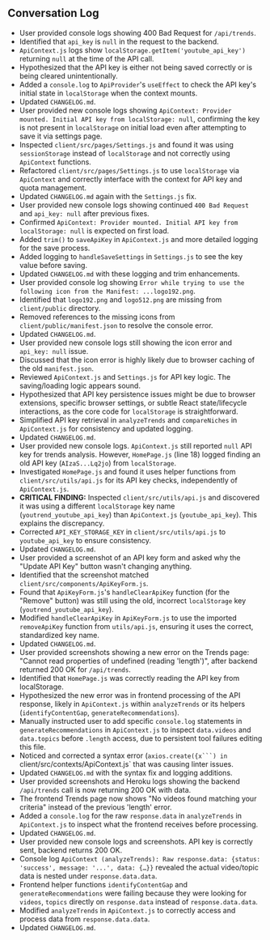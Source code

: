 ## Conversation Log

- User provided console logs showing 400 Bad Request for `/api/trends`.
- Identified that `api_key` is `null` in the request to the backend.
- `ApiContext.js` logs show `localStorage.getItem('youtube_api_key')` returning `null` at the time of the API call.
- Hypothesized that the API key is either not being saved correctly or is being cleared unintentionally.
- Added a `console.log` to `ApiProvider`'s `useEffect` to check the API key's initial state in `localStorage` when the context mounts.
- Updated `CHANGELOG.md`.
- User provided new console logs showing `ApiContext: Provider mounted. Initial API key from localStorage: null`, confirming the key is not present in `localStorage` on initial load even after attempting to save it via settings page.
- Inspected `client/src/pages/Settings.js` and found it was using `sessionStorage` instead of `localStorage` and not correctly using `ApiContext` functions.
- Refactored `client/src/pages/Settings.js` to use `localStorage` via `ApiContext` and correctly interface with the context for API key and quota management.
- Updated `CHANGELOG.md` again with the `Settings.js` fix.
- User provided new console logs showing continued `400 Bad Request` and `api_key: null` after previous fixes.
- Confirmed `ApiContext: Provider mounted. Initial API key from localStorage: null` is expected on first load.
- Added `trim()` to `saveApiKey` in `ApiContext.js` and more detailed logging for the save process.
- Added logging to `handleSaveSettings` in `Settings.js` to see the key value before saving.
- Updated `CHANGELOG.md` with these logging and trim enhancements.
- User provided console log showing `Error while trying to use the following icon from the Manifest: ...logo192.png`.
- Identified that `logo192.png` and `logo512.png` are missing from `client/public` directory.
- Removed references to the missing icons from `client/public/manifest.json` to resolve the console error.
- Updated `CHANGELOG.md`.
- User provided new console logs still showing the icon error and `api_key: null` issue.
- Discussed that the icon error is highly likely due to browser caching of the old `manifest.json`.
- Reviewed `ApiContext.js` and `Settings.js` for API key logic. The saving/loading logic appears sound.
- Hypothesized that API key persistence issues might be due to browser extensions, specific browser settings, or subtle React state/lifecycle interactions, as the core code for `localStorage` is straightforward.
- Simplified API key retrieval in `analyzeTrends` and `compareNiches` in `ApiContext.js` for consistency and updated logging.
- Updated `CHANGELOG.md`.
- User provided new console logs. `ApiContext.js` still reported `null` API key for trends analysis. However, `HomePage.js` (line 18) logged finding an old API key (`AIzaS...Lq2jo`) from `localStorage`.
- Investigated `HomePage.js` and found it uses helper functions from `client/src/utils/api.js` for its API key checks, independently of `ApiContext.js`.
- **CRITICAL FINDING:** Inspected `client/src/utils/api.js` and discovered it was using a different `localStorage` key name (`youtrend_youtube_api_key`) than `ApiContext.js` (`youtube_api_key`). This explains the discrepancy.
- Corrected `API_KEY_STORAGE_KEY` in `client/src/utils/api.js` to `youtube_api_key` to ensure consistency.
- Updated `CHANGELOG.md`.
- User provided a screenshot of an API key form and asked why the "Update API Key" button wasn't changing anything.
- Identified that the screenshot matched `client/src/components/ApiKeyForm.js`.
- Found that `ApiKeyForm.js`'s `handleClearApiKey` function (for the "Remove" button) was still using the old, incorrect `localStorage` key (`youtrend_youtube_api_key`).
- Modified `handleClearApiKey` in `ApiKeyForm.js` to use the imported `removeApiKey` function from `utils/api.js`, ensuring it uses the correct, standardized key name.
- Updated `CHANGELOG.md`.
- User provided screenshots showing a new error on the Trends page: "Cannot read properties of undefined (reading 'length')", after backend returned 200 OK for `/api/trends`.
- Identified that `HomePage.js` was correctly reading the API key from localStorage.
- Hypothesized the new error was in frontend processing of the API response, likely in `ApiContext.js` within `analyzeTrends` or its helpers (`identifyContentGap`, `generateRecommendations`).
- Manually instructed user to add specific `console.log` statements in `generateRecommendations` in `ApiContext.js` to inspect `data.videos` and `data.topics` before `.length` access, due to persistent tool failures editing this file.
- Noticed and corrected a syntax error (`axios.create({x```) in `client/src/contexts/ApiContext.js` that was causing linter issues.
- Updated `CHANGELOG.md` with the syntax fix and logging additions.
- User provided screenshots and Heroku logs showing the backend `/api/trends` call is now returning 200 OK with data.
- The frontend Trends page now shows "No videos found matching your criteria" instead of the previous 'length' error.
- Added a `console.log` for the raw `response.data` in `analyzeTrends` in `ApiContext.js` to inspect what the frontend receives before processing.
- Updated `CHANGELOG.md`.
- User provided new console logs and screenshots. API key is correctly sent, backend returns 200 OK.
- Console log `ApiContext (analyzeTrends): Raw response.data: {status: 'success', message: '...', data: {…}}` revealed the actual video/topic data is nested under `response.data.data`.
- Frontend helper functions `identifyContentGap` and `generateRecommendations` were failing because they were looking for `videos`, `topics` directly on `response.data` instead of `response.data.data`.
- Modified `analyzeTrends` in `ApiContext.js` to correctly access and process data from `response.data.data`.
- Updated `CHANGELOG.md`. 